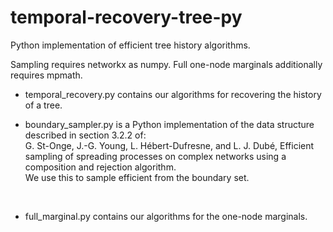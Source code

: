 # temporal-recovery-tree-py
Python implementation of efficient tree history algorithms.

Sampling requires networkx as numpy.
Full one-node marginals additionally requires mpmath.

- temporal_recovery.py contains our algorithms for recovering the history of a tree.

- boundary_sampler.py is a Python implementation of the data structure described in section 3.2.2 of:<br>
G. St-Onge, J.-G. Young, L. Hébert-Dufresne, and L. J. Dubé, Efficient sampling of spreading processes on complex networks using a composition and rejection algorithm.<br>
We use this to sample efficient from the boundary set.<br>
<br>

- full_marginal.py contains our algorithms for the one-node marginals.
